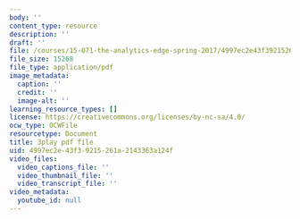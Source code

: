 ```yaml
---
body: ''
content_type: resource
description: ''
draft: ''
file: /courses/15-071-the-analytics-edge-spring-2017/4997ec2e43f39215261a2143363a124f_j9sl8e7wLnc.pdf
file_size: 15268
file_type: application/pdf
image_metadata:
  caption: ''
  credit: ''
  image-alt: ''
learning_resource_types: []
license: https://creativecommons.org/licenses/by-nc-sa/4.0/
ocw_type: OCWFile
resourcetype: Document
title: 3play pdf file
uid: 4997ec2e-43f3-9215-261a-2143363a124f
video_files:
  video_captions_file: ''
  video_thumbnail_file: ''
  video_transcript_file: ''
video_metadata:
  youtube_id: null
---
```

